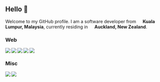 ## Hello 👋
Welcome to my GitHub profile. I am a software developer from <img src="https://hatscripts.github.io/circle-flags/flags/my.svg" width="13"> **Kuala Lumpur, Malaysia**, currently residing in <img src="https://hatscripts.github.io/circle-flags/flags/nz.svg" width="13"> **Auckland, New Zealand**.

### Web

<a href="https://github.com/rafiazman/they-starred-in">
  <img align="left" src="https://github-readme-stats.vercel.app/api/pin/?username=rafiazman&repo=they-starred-in" />
</a>

<a href="https://github.com/rafiazman/triptime-web">
  <img align="left" src="https://github-readme-stats.vercel.app/api/pin/?username=rafiazman&repo=triptime-web" />
</a>

<a href="https://github.com/rafiazman/triptime-api">
  <img align="left" src="https://github-readme-stats.vercel.app/api/pin/?username=rafiazman&repo=triptime-api" />
</a>

<a href="https://github.com/rafiazman/react-ts-tailwindcss-template">
  <img align="left" src="https://github-readme-stats.vercel.app/api/pin/?username=rafiazman&repo=react-ts-tailwindcss-template" />
</a>

<a href="https://github.com/rafiazman/notinoti">
  <img src="https://github-readme-stats.vercel.app/api/pin/?username=rafiazman&repo=notinoti" />
</a>

### Misc
<a href="https://github.com/rafiazman/jaccardSimilarityCalculator">
  <img align="left" src="https://github-readme-stats.vercel.app/api/pin/?username=rafiazman&repo=jaccardSimilarityCalculator" />
</a>

<a href="https://github.com/rafiazman/lockmate">
  <img src="https://github-readme-stats.vercel.app/api/pin/?username=rafiazman&repo=lockmate" />
</a>
